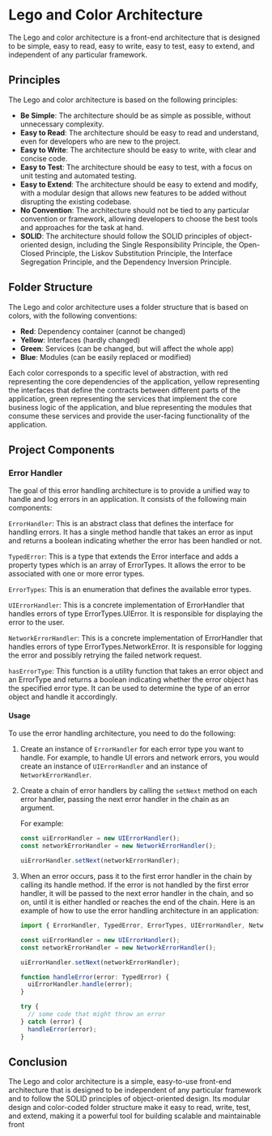 # Lego and Color Architecture

The Lego and color architecture is a front-end architecture that is designed to be simple, easy to read, easy to write, easy to test, easy to extend, and independent of any particular framework.

## Principles

The Lego and color architecture is based on the following principles:

- **Be Simple**: The architecture should be as simple as possible, without unnecessary complexity.
- **Easy to Read**: The architecture should be easy to read and understand, even for developers who are new to the project.
- **Easy to Write**: The architecture should be easy to write, with clear and concise code.
- **Easy to Test**: The architecture should be easy to test, with a focus on unit testing and automated testing.
- **Easy to Extend**: The architecture should be easy to extend and modify, with a modular design that allows new features to be added without disrupting the existing codebase.
- **No Convention**: The architecture should not be tied to any particular convention or framework, allowing developers to choose the best tools and approaches for the task at hand.
- **SOLID**: The architecture should follow the SOLID principles of object-oriented design, including the Single Responsibility Principle, the Open-Closed Principle, the Liskov Substitution Principle, the Interface Segregation Principle, and the Dependency Inversion Principle.

## Folder Structure

The Lego and color architecture uses a folder structure that is based on colors, with the following conventions:

- **Red**: Dependency container (cannot be changed)
- **Yellow**: Interfaces (hardly changed)
- **Green**: Services (can be changed, but will affect the whole app)
- **Blue**: Modules (can be easily replaced or modified)

Each color corresponds to a specific level of abstraction, with red representing the core dependencies of the application, yellow representing the interfaces that define the contracts between different parts of the application, green representing the services that implement the core business logic of the application, and blue representing the modules that consume these services and provide the user-facing functionality of the application.

## Project Components

### Error Handler

The goal of this error handling architecture is to provide a unified way to handle and log errors in an application. It consists of the following main components:

`ErrorHandler`: This is an abstract class that defines the interface for handling errors. It has a single method handle that takes an error as input and returns a boolean indicating whether the error has been handled or not.

`TypedError`: This is a type that extends the Error interface and adds a property types which is an array of ErrorTypes. It allows the error to be associated with one or more error types.

`ErrorTypes`: This is an enumeration that defines the available error types.

`UIErrorHandler`: This is a concrete implementation of ErrorHandler that handles errors of type ErrorTypes.UIError. It is responsible for displaying the error to the user.

`NetworkErrorHandler`: This is a concrete implementation of ErrorHandler that handles errors of type ErrorTypes.NetworkError. It is responsible for logging the error and possibly retrying the failed network request.

`hasErrorType`: This function is a utility function that takes an error object and an ErrorType and returns a boolean indicating whether the error object has the specified error type. It can be used to determine the type of an error object and handle it accordingly.

#### Usage

To use the error handling architecture, you need to do the following:

1. Create an instance of `ErrorHandler` for each error type you want to handle. For example, to handle UI errors and network errors, you would create an instance of `UIErrorHandler` and an instance of `NetworkErrorHandler`.

2. Create a chain of error handlers by calling the `setNext` method on each error handler, passing the next error handler in the chain as an argument.

   For example:

   ```typescript
   const uiErrorHandler = new UIErrorHandler();
   const networkErrorHandler = new NetworkErrorHandler();

   uiErrorHandler.setNext(networkErrorHandler);
   ```

3. When an error occurs, pass it to the first error handler in the chain by calling its handle method. If the error is not handled by the first error handler, it will be passed to the next error handler in the chain, and so on, until it is either handled or reaches the end of the chain.
   Here is an example of how to use the error handling architecture in an application:

   ```typescript
   import { ErrorHandler, TypedError, ErrorTypes, UIErrorHandler, NetworkErrorHandler } from "./error-handling";

   const uiErrorHandler = new UIErrorHandler();
   const networkErrorHandler = new NetworkErrorHandler();

   uiErrorHandler.setNext(networkErrorHandler);

   function handleError(error: TypedError) {
     uiErrorHandler.handle(error);
   }

   try {
     // some code that might throw an error
   } catch (error) {
     handleError(error);
   }
   ```

## Conclusion

The Lego and color architecture is a simple, easy-to-use front-end architecture that is designed to be independent of any particular framework and to follow the SOLID principles of object-oriented design. Its modular design and color-coded folder structure make it easy to read, write, test, and extend, making it a powerful tool for building scalable and maintainable front
